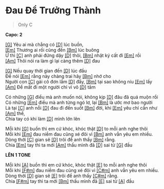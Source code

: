 # Đau Để Trưởng Thành
> Only C
   
**Capo: 2**
   
[[G]]() Yêu ai mà chẳng có [[D]]() lúc buồn,   
[[Em]]() Thương ai rồi cũng đến [[Bm]]() lúc buông   
Ừ thì [[C]]() anh phải đứng dậy [[D]]() thôi, [[Bm]]() nhật ký cất đi [[Em]]() rồi   
[[Am]]() Thôi nói ra làm gì lại càng thêm [[D]]() đau   
 
[[G]]() Nếu quay thời gian đến [[D]]() lúc đầu   
Để nói [[Em]]() rằng này chàng trai hãy [[Bm]]() nhớ cho   
Người con [[C]]() gái cô đơn lắm [[D]]() đấy, [[Bm]]() tại sao không níu [[Em]]() lấy   
[[Am]]() Để mất đi một người chỉ vì vô [[D]]() tâm   
   
Có những [[G]]() điều mà anh muốn nói, không kịp [[D]]() đâu đã quá muộn rồi   
Có những [[Em]]() điều mà anh từng ngó lơ, lại [[Bm]]() là ước mơ bao người   
Là tại [[C]]() anh nỗi [[D]]() đau đi đến suốt [[Bm]]() đời, khi [[Em]]() yêu chỉ cần như [[Am]]() thế,    
Chia tay có khi làm [[D]]() mình lớn lên   
   
Mỗi khi [[G]]() buồn thì em cứ khóc, khóc thật [[D]]() to mỗi anh nghe thôi   
Mỗi khi [[Em]]() đau niềm đau cũng xé đôi vì [[Bm]]() anh vẫn yêu em nhiều.   
Dòng thời [[C]]() gian sẽ [[D]]() trôi để anh thấy [[Bm]]() rằng.   
Chia [[Em]]() tay thì ta mới [[Am]]() thấu mình đã [[D]]() sai từ [[G]]() đầu   
   
**LÊN 1 TONE**   
   
Mỗi khi [[A]]() buồn thì em cứ khóc, khóc thật [[E]]() to mỗi anh nghe thôi   
Mỗi khi [[F#m]]() đau niềm đau cũng xé đôi vì [[C#m]]() anh vẫn yêu em nhiều.   
Dòng thời [[D]]() gian sẽ [[E]]() trôi để anh thấy [[C#m]]() rằng.   
Chia [[F#m]]() tay thì ta mới [[Bm]]() thấu mình đã [[E]]() sai từ [[A]]() đầu   
